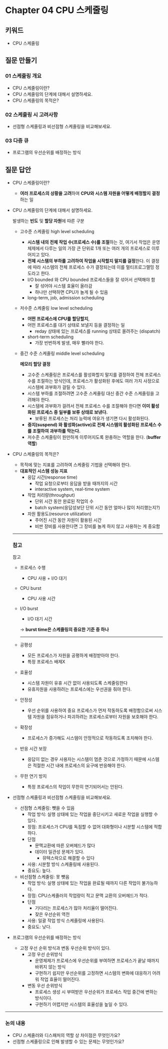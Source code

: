 # Chapter 04 CPU 스케줄링

## 키워드

- CPU 스케줄링

## 질문 만들기

### 01 스케줄링 개요

- CPU 스케줄링이란?
- CPU 스케줄링의 단계에 대해서 설명하세요.
- CPU 스케줄링의 목적은?

### 02 스케줄링 시 고려사항

- 선점형 스케줄링과 비선점형 스케줄링을 비교해보세요.

### 03 다중 큐

- 프로그램의 우선순위를 배정하는 방식

## 질문 답안

- CPU 스케줄링이란?
    - **여러 프로세스의 상황을 고려**하여 **CPU와 시스템 자원을 어떻게 배정할지** **결정**하는 일
- CPU 스케줄링의 단계에 대해서 설명하세요.

  발생하는 **빈도** 및 **할당 자원**에 따른 구분

    - 고수준 스케줄링 high level scheduling
        - **시스템 내의 전체 작업 수(프로세스 수)를 조절**하는 것, 여기서 작업은 운영체제에서 다루는 일의 가장 큰 단위로 1개 또는 여러 개의 프로세스로 이루어지고 있다.
        - **전체 시스템의 부하를 고려하여 작업을 시작할지 말지를 걸정**한다. 이 결정에 따라 시스템의 전체 프로세스 수가 결정되는데 이를 멀티프로그랠밍 정도라고 한다.
        - I/O bounded 와 CPU bounded 프로세스들을 잘 섞어서 선택해야 함
            - 잘 섞어야 시스템 효율이 올라감
            - 하나만 선택하면 CPU가 놀게 될 수 있음
        - long-term, job, admission scheduling
    - 저수준 스케줄링 low level scheduling
        - **어떤 프로세스에 CPU를 할당할지**,
        - 어떤 프로세스를 대기 상태로 보낼지 등을 결정하는 일
            - reday 상태에 있는 프로세스를 running 상태로 올려주는 (dispatch)
        - short-term scheduling
            - 가장 빈번하게 발생, 매우 빨라야 한다.
    - 중간 수준 스케줄링 middle level scheduling

      **메모리 할당 결정**

        - 고수준 스케줄링은 프로세스를 활성화할지 말지를 결정하여 전체 프로세스 수를 조절하는 방식인데, 프로세스가 활성화된 후에도 여러 가지 사정으로 시스템에 과부화가 걸릴 수 있다.
        - 시스템 부하를 조절하려면 고수준 스케줄링 대신 중간 수준 스케줄링을 고려해야 한다.
        - 시스템에 과부화가 걸려서 전체 프로세스 수를 조절해야 한다면 **이미 활성화된 프로세스 중 일부를 보류 상태로 보낸다.**
            - 보류된 프로세스는 처리 능력에 여유가 생기면 다시 활성화된다.
        - **중지(suspend) 와 활성화(active)로 전체 시스템의 활성화된 프로세스 수를 조절하여 과부하를 막는다.**
        - 저수준 스케줄링이 원만하게 이루어지도록 완충하는 역할을 한다. (**buffer 역할**)
- CPU 스케줄링의 목적은?
    - 목적에 맞는 지표를 고려하여 스케줄링 기법을 선택해야 한다.
    - **대표적인 시스템 성능 지표**
        - 응답 시간(response time)
            - 작업 요청으로부터 응답을 받을 때까지의 시간
            - interactive system, real-time system
        - 작업 처리량(throughput)
            - 단위 시간 동안 완료된 작업의 수
            - batch system(응답성보단 단위 시간 동안 얼마나 많이 처리했는지?)
        - 자원 활용도(resource utilization)
            - 주어진 시간 동안 자원이 활용된 시간
            - 비싼 장비를 사용한다면 그 장비를 놀게 하지 않고 사용하는 게 중요함

    ---

  ### 참고

  참고

    - 프로세스 수행
        - CPU 사용 + I/O 대기
    - CPU burst
        - CPU 사용 시간
    - I/O burst
        - I/O 대기 시간

      → **burst time은 스케줄링의 중요한 기준 중 하나**
        
      ---

    - 공평성
        - 모든 프로세스가 자원을 공평하게 배정받아야 한다.
        - 특정 프로세스 배제X
    - 효율성
        - 시스템 자원이 유휴 시간 없이 사용되도록 스케줄링한다
        - 유휴자원을 사용하려는 프로세스에는 우선권을 줘야 한다.
    - 안정성
        - 우선 순위를 사용하여 중요 프로세스가 먼저 작동하도록 배정함으로써 시스템 자원을 점유하거나 파괴하려는 프로세스로부터 자원을 보호해야 한다.
    - 확장성
        - 프로세스가 증가해도 시스템이 안정적으로 작동하도록 조치해야 한다.
    - 반응 시간 보장
        - 응답이 없는 경우 사용자는 시스템이 멈춘 것으로 가정하기 때문에 시스템은 적절한 시간 내에 프로세스의 요구에 반응해야 한다.
    - 무한 연기 방지
        - 특정 프로세스의 작업이 무한히 연기되어서는 안된다.
- 선점형 스케줄링과 비선점형 스케줄링을 비교해보세요.
    - 선점형 스케줄링: 뺏을 수 있음
        - 작업 방식: 실행 상태에 있는 작업을 중단시키고 새로운 작업을 실행할 수 있다.
        - 장점: 프로세스가 CPU를 독점할 수 없어 대화형이나 시분할 시스템에 적합하다.
        - 단점
            - 문맥교환에 따른 오버헤드가 많다
            - 데이터 일관성 문제가 있다.
                - 뮤텍스락으로 해결할 수 있다
        - 사용: 시분할 방식 스케줄링에 사용된다.
        - 중요도: 높다.
    - 비선점형 스케줄링: 못 뺏음
        - 작업 방식: 실행 상태에 있는 작업을 완료될 때까지 다른 작업이 불가능하다.
        - 장점: CPU스케줄러의 작업량이 적고 문맥 교환의 오버헤드가 적다.
        - 단점
            - 기다리는 프로세스가 많아 처리율이 떨어진다.
            - 잦은 우선순위 역전
        - 사용: 일괄 작업 방식 스케줄링에 사용된다.
        - 중요도: 낮다.

- 프로그램의 우선순위를 배정하는 방식
    - 고정 우선 순위 방식과 변동 우선순위 방식이 있다.
        - 고정 우선 순위방식
            - 운영체제가 프로세스에 우선순위를 부여하면 프로세스가 끝날 때까지 바뀌지 않는 방식
            - 구현하기 쉽지만 우선순위를 고정하면 시스템의 변화에 대응하기 어려워 작업 효율이 떨어진다.
        - 변동 우선 순위방식
            - 프로세스 생성 시 부여받은 우선순위가 프로세스 작업 중간에 변하는 방식이다.
            - 구현하기 어렵지만 시스템의 효율성을 높일 수 있다.

--- 

### 논의 내용
- CPU 스케줄러와 디스패처의 역할 상 차이점은 무엇인가요?
- 선점형  스케줄링으로 인해 발생할 수 있는 문제는 무엇인가요?